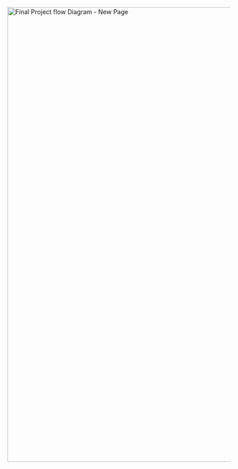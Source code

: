 <a data-flickr-embed="true"  href="https://www.flickr.com/photos/davidleedang/23576297755/in/dateposted-public/" title="Final Project flow Diagram - New Page"><img src="https://farm6.staticflickr.com/5812/23576297755_1b76475645_b.jpg" width="791" height="1024" alt="Final Project flow Diagram - New Page"></a><script async src="//embedr.flickr.com/assets/client-code.js" charset="utf-8"></script>
